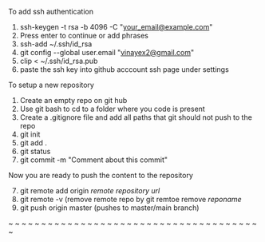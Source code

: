 To add ssh authentication

1. ssh-keygen -t rsa -b 4096 -C "your_email@example.com"
2. Press enter to continue or add phrases
3. ssh-add ~/.ssh/id_rsa
4. git config --global user.email "vinayex2@gmail.com"
5. clip < ~/.ssh/id_rsa.pub
6. paste the ssh key into github acccount ssh page under settings








To setup a new repository

1. Create an empty repo on git hub
2. Use git bash to cd to a folder where you code is present
3. Create a .gitignore file and add all paths that git should not push to the repo
4. git init
5. git add .
5. git status
6. git commit -m "Comment about this commit"


Now you are ready to push the content to the repository

7. git remote add origin <i>remote repository url</i>
8. git remote -v (remove remote repo by git remtoe remove <i>reponame</i>
9. git push origin master    (pushes to master/main branch)

~
~
~
~
~
~
~
~
~
~
~
~
~
~
~
~
~
~
~
~
~
~
~
~
~
~
~
~
~
~
~
~
~
~
~
~
~
~
~
